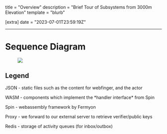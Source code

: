 
title = "Overview"
description = "Brief Tour of Subsystems from 3000m Elevation"
template = "blurb"

[extra]
date = "2023-07-01T23:59:19Z"

---
<h1 class="title">Sequence Diagram</h1>
<div>
<figure class="image "><img src="/static/diagram-inbox.svg"></figure>
<h2 class="subtitle">Legend</h2>
<p>JSON - static files such as the content for webfinger, and the actor</p>
<p>WASM - components which implement the *handler interface* from Spin</p>
<p>Spin - webassembly framework by Fermyon</p>
<p>Proxy - we forward to our external server to retrieve verifier/public keys</p>
<p>Redis - storage of activity queues (for inbox/outbox)</p>
</div>

